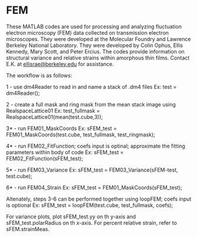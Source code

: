 # FEM

These MATLAB codes are used for processing and analyzing fluctuation electron microscopy (FEM) data collected on transmission electron microscopes. They were developed at the Molecular Foundry and Lawrence Berkeley National Laboratory. They were developed by Colin Ophus, Ellis Kennedy, Mary Scott, and Peter Ercius. The codes provide information on structural variance and relative strains within amorphous thin films. Contact E.K. at ellisrae@berkeley.edu for assistance.

The workflow is as follows:

1 - use dm4Reader to read in and name a stack of .dm4 files
  Ex: test = dm4Reader();

2 - create a full mask and ring mask from the mean stack image using RealspaceLattice01
  Ex: test_fullmask = RealspaceLattice01(mean(test.cube,3));
  
3* - run FEM01_MaskCoords
  Ex: sFEM_test = FEM01_MaskCoords(test.cube, test_fullmask, test_ringmask);

4* - run FEM02_FitFunction; coefs input is optinal; approximate the fitting parameters within body of code
  Ex: sFEM_test = FEM02_FitFunction(sFEM_test);
  
5* - run FEM03_Variance
  Ex: sFEM_test = FEM03_Variance(sFEM-test, test.cube);
  
6* - run FEM04_Strain
  Ex: sFEM_test = FEM01_MaskCoords(sFEM_test);
  
Altenately, steps 3-6 can be performed together using loopFEM; coefs input is optional
  Ex: sFEM_test = loopFEM(test.cube, test_fullmask, coefs);
  
For variance plots, plot sFEM_test.yy on th y-axis and sFEM_test.polarRadius on th x-axis.
For percent relative strain, refer to sFEM.strainMeas.
